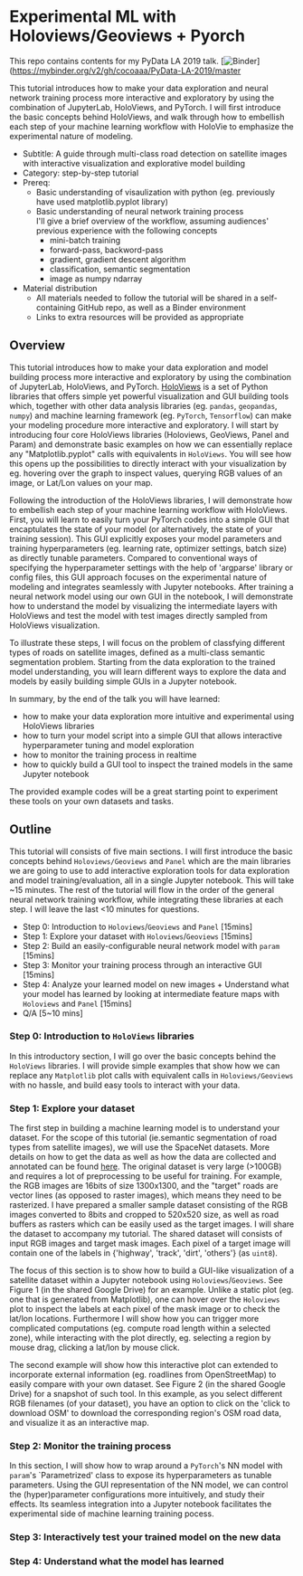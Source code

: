 # Experimental ML with Holoviews/Geoviews + Pyorch
This repo contains contents for my PyData LA 2019 talk.
[![Binder](https://mybinder.org/badge_logo.svg)](https://mybinder.org/v2/gh/cocoaaa/PyData-LA-2019/master

This tutorial introduces how to make your data exploration and neural network training process more interactive and exploratory by using the combination of JupyterLab, HoloViews, and PyTorch. I will first introduce the basic concepts behind HoloViews, and walk through how to embellish each step of your machine learning workflow with HoloVie to emphasize the experimental nature of modeling.


- Subtitle: A guide through multi-class road detection on satellite images with interactive visualization and explorative model building
- Category: step-by-step tutorial
- Prereq: 
    - Basic understanding of visaulization with python (eg. previously have used matplotlib.pyplot library)
    - Basic understanding of neural network training process   
    I'll give a brief overview of the workflow, assuming audiences' previous experience with the following concepts
        - mini-batch training
        - forward-pass, backword-pass 
        - gradient, gradient descent algorithm
        - classification, semantic segmentation
        - image as numpy ndarray
- Material distribution
    - All materials needed to follow the tutorial will be shared in a self-containing GitHub repo, as well as a Binder environment
    - Links to extra resources will be provided as appropriate

## Overview 
This tutorial introduces how to make your data exploration and model building process more interactive and exploratory by using the combination of JupyterLab, HoloViews, and PyTorch.  [HoloViews](https://HoloViews.org/) is a set of Python libraries that offers simple yet powerful visualization and GUI building tools which, together with other data analysis libraries (eg. `pandas`, `geopandas`, `numpy`) and machine learning framework (eg. `PyTorch`, `Tensorflow`) can make your modeling procedure more interactive and exploratory.   I will start by introducing four core HoloViews libraries (Holoviews, GeoViews, Panel and Param) and demonstrate basic examples on how we can essentially replace any "Matplotlib.pyplot" calls with equivalents in `HoloViews`.  You will see how this opens up the possibilities to directly interact with your visualization by eg. hovering over the graph to inspect values, querying RGB values of an image, or Lat/Lon values on your map.

Following the introduction of the HoloViews libraries, I will demonstrate how to embellish each step of your machine learning workflow with HoloViews. First, you will learn to easily turn your PyTorch codes into a simple GUI that encaptulates the state of your model (or alternatively, the state of your training session). This GUI explicitly exposes your model parameters and training hyperparameters (eg. learning rate, optimizer settings, batch size) as directly tunable parameters.  Compared to conventional ways of specifying the hyperparameter settings with the help of 'argparse' library or config files, this GUI approach focuses on the experimental nature of modeling and integrates seamlessly with Jupyter notebooks.  After training a neural network model using our own GUI in the notebook, I will demonstrate how to understand the model by visualizing the intermediate layers with HoloViews and test the model with test images directly sampled from HoloViews visualization. 

To illustrate these steps, I will focus on the problem of classfying different types of roads on satellite images, defined as a multi-class semantic segmentation problem.  Starting from the data exploration to the trained model understanding, you will learn different ways to explore the data and models by easily building simple GUIs in a Jupyter notebook. 

In summary, by the end of the talk you will have learned:
- how to make your data exploration more intuitive and experimental using HoloViews libraries
- how to turn your model script into a simple GUI that allows interactive hyperparameter tuning and model exploration
- how to monitor the training process in realtime
- how to quickly build a GUI tool to inspect the trained models in the same Jupyter notebook

The provided example codes will be a great starting point to experiment these tools on your own datasets and tasks.

## Outline
This tutorial will consists of five main sections. I will first introduce the basic concepts behind `Holoviews/Geoviews` and `Panel` which are the main libraries we are going to use to add interactive exploration tools for data exploration and model training/evaluation, all in a single Jupyter notebook.  This will take ~15 minutes.  The rest of the tutorial will flow in the order of the general neural network training workflow, while integrating these libraries at each step. I will leave the last <10 minutes for questions.

- Step 0: Introduction to `Holoviews`/`Geoviews` and `Panel` [15mins]
- Step 1: Explore your dataset with `Holoviews`/`Geoviews` [15mins]
- Step 2: Build an easily-configurable neural network model with `param` [15mins]
- Step 3: Monitor your training process through an interactive GUI [15mins]
- Step 4: Analyze your learned model on new images + Understand what your model has learned by looking at intermediate feature maps with `Holoviews` and `Panel` [15mins]
- Q/A [5~10 mins]

### Step 0: Introduction to `HoloViews` libraries
In this introductory section, I will go over the basic concepts behind the `HoloViews` libraries. I will provide simple examples that show how we can replace any `Matplotlib` plot calls with equivalent calls in `Holoviews/Geoviews` with no hassle, and build easy tools to interact with your data.

### Step 1: Explore your dataset
The first step in building a machine learning model is to understand your dataset. For the scope of this tutorial (ie.semantic segmentation of road types from satellite images), we will use the SpaceNet datasets. More details on how to get the data as well as how the data are collected and annotated can be found [here](https://spacenetchallenge.github.io/datasets/datasetHomePage.html). The original dataset is very large (>100GB) and requires a lot of preprocessing to be useful for training. For example, the RGB images are 16bits of size 1300x1300, and the "target" roads are vector lines (as opposed to raster images), which means they need to be rasterized. I have prepared a smaller sample dataset consisting of the RGB images converted to 8bits and cropped to 520x520 size, as well as road buffers as rasters which can be easily used as the target images. I will share the dataset to accompany my tutorial.  The shared dataset will consists of input RGB images and target mask images. Each pixel of a target image will contain one of the labels in {'highway', 'track', 'dirt', 'others'} (as `uint8`).

The focus of this section is to show how to build a GUI-like visualization of a satellite dataset within a Jupyter notebook using `Holoviews`/`Geoviews`. See Figure 1 (in the shared Google Drive) for an example.  Unlike a static plot (eg. one that is generated from Matplotlib), one can hover over the `Holoviews` plot to inspect the labels at each pixel of the mask image or to check the lat/lon locations. Furthermore I will show how you can trigger more complicated computations (eg. compute road length within a selected zone), while interacting with the plot  directly, eg. selecting a region by mouse drag, clicking a lat/lon by mouse click.

The second example will show how this interactive plot can extended to incorporate external information (eg. roadlines from OpenStreetMap) to easily compare with your own dataset. See Figure 2 (in the shared Google Drive) for a snapshot of such tool.  In this example, as you select different RGB filenames (of your dataset), you have an option to click on the 'click to download OSM' to download the corresponding region's OSM road data, and visualize it as an interactive map.

### Step 2: Monitor the training process 
In this section, I will show how to wrap around a `PyTorch`'s NN model with `param`'s `Parametrized' class to expose its hyperparameters as tunable parameters. Using the GUI representation of the NN model, we can control the (hyper)parameter configurations more intuitively, and study their effects. Its seamless integration into a Jupyter notebook facilitates the experimental side of machine learning training pocess. 

### Step 3: Interactively test your trained model on the new data

### Step 4: Understand what the model has learned 

